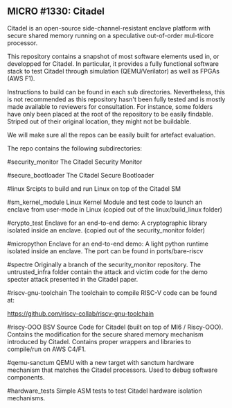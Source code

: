 ## MICRO #1330: Citadel

Citadel is an open-source side-channel-resistant enclave platform with secure shared memory running on a speculative out-of-order mul-ticore processor.

This repository contains a snapshot of most software elements used in, or developped for Citadel.
In particular, it provides a fully functional software stack to test Citadel through simulation (QEMU/Verilator) as well as FPGAs (AWS F1).

Instructions to build can be found in each sub directories.
Nevertheless, this is not recommended as this repository hasn't been fully tested and is mostly made available to reviewers for consultation.
For instance, some folders have only been placed at the root of the repository to be easily findable.
Striped out of their original location, they might not be buildable.

We will make sure all the repos can be easily built for artefact evaluation.

The repo contains the following subdirectories:

#security_monitor
The Citadel Security Monitor

#secure_bootloader
The Citadel Secure Bootloader

#linux
Srcipts to build and run Linux on top of the Citadel SM

#sm_kernel_module
Linux Kernel Module and test code to launch an enclave from user-mode in Linux
(copied out of the linux/build_linux folder)

#crypto_test
Enclave for an end-to-end demo: A cryptographic library isolated inside an enclave.
(copied out of the security_monitor folder)

#micropython
Enclave for an end-to-end demo: A light python runtime isolated inside an enclave.
The port can be found in ports/bare-riscv

#spectre
Originally a branch of the security_monitor repository.
The untrusted_infra folder contain the attack and victim code for the demo specter
attack presented in the Citadel paper.

#riscv-gnu-toolchain
The toolchain to compile RISC-V code can be found at:

https://github.com/riscv-collab/riscv-gnu-toolchain

#riscy-OOO
BSV Source Code for Citadel (built on top of MI6 / Riscy-OOO). 
Contains the modification for the secure shared memory mechanism introduced by Citadel.
Contains proper wrappers and libraries to compile/run on AWS C4/F1.

#qemu-sanctum
QEMU with a new target with sanctum hardware mechanism that matches the Citadel processors.
Used to debug software components.

#hardware_tests
Simple ASM tests to test Citadel hardware isolation mechanisms.
